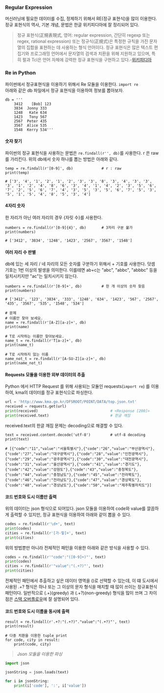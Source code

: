 ### Regular Expression

머신러닝에 필요한 데이터를 수집, 정제하기 위해서 RE(정규 표현식)을 많이 이용한다. 정규 표현식의 역사, 기본 개념, 문법은 한글 위키피디아에 잘 정리되어 있다.
>정규 표현식(正規表現式, 영어: regular expression, 간단히 regexp 또는 regex, rational expression) 또는 정규식(正規式)은 특정한 규칙을 가진 문자열의 집합을 표현하는 데 사용하는 형식 언어이다. 정규 표현식은 많은 텍스트 편집기와 프로그래밍 언어에서 문자열의 검색과 치환을 위해 지원하고 있으며, 특히 펄과 Tcl은 언어 자체에 강력한 정규 표현식을 구현하고 있다.-[위키피디아](https://ko.wikipedia.org/wiki/%EC%A0%95%EA%B7%9C_%ED%91%9C%ED%98%84%EC%8B%9D)

### Re in Python
파이썬에서 정규표현식을 이용하기 위해서 Re 모듈을 이용한다. `import re`  
아래와 같은 db 파일에서 정규 표현식을 이용하여 정보를 뽑아보자.
```
db = '''
    3412    [Bob] 123
    3834  Jonny 333
    1248   Kate 634
    1423   Tony 567
    2567  Peter 435
    3567  Alice 535
    1548  Kerry 534'''
```

#### 숫자 찾기  
파이썬의 정규 표현식을 사용하는 문법은 `re.findall(r'', db)`를 사용한다. r 은 raw를 가리킨다.
위의 db에서 숫자 하나를 뽑는 방법은 아래와 같다. 
```
temp = re.findall(r'[0-9]', db)             # r : raw
print(temp)

# ['3', '4', '1', '2', '1', '2', '3', '3', '8', '3', '4', '3', '3', '3', '1', '2', '4', '8', '6', '3', '4', '1', '4', '2', '3', '5', '6', '7', '2', '5', '6', '7', '4', '3', '5', '3', '5', '6', '7', '5', '3', '5', '1', '5', '4', '8', '5', '3', '4']
```

#### 4자리 숫자  
한 자리가 아닌 여러 자리의 경우 {자릿 수}를 사용한다.
```
numbers = re.findall(r'[0-9]{4}', db)       # 3자리 구분 불가
print(numbers)                              

# ['3412', '3834', '1248', '1423', '2567', '3567', '1548']
```

#### 여러 자리 수 판별
db에 있는 세 자리 / 네 자리의 모든 숫자를 구분하기 위해서 + 기호를 사용한다. 덧셈 기호는 1번 이상의 발생을 의미한다. 이를테면 ab+c는 "abc", "abbc", "abbbc" 등을 일치시키지만 "ac"는 일치시키지 않는다.
```
numbers = re.findall(r'[0-9]+', db)         # 한 개 이상의 숫자 찾음
print(numbers)

# ['3412', '123', '3834', '333', '1248', '634', '1423', '567', '2567', '435', '3567', '535', '1548', '534']
```

```
# 문제
# 이름만 찾아 보세요.
name = re.findall(r'[A-Z][a-z]+', db)
print(name)

# T로 시작하는 이름만 찾아보세요.
name_t = re.findall(r'T[a-z]+', db)
print(name_t)

# T로 시작하지 않는 이름
name_not_t = re.findall(r'[A-SU-Z][a-z]+', db)
print(name_not_t)
```

#### Requests 모듈을 이용한 외부 데이터의 추출
Python 에서 HTTP Request 를 위해 사용되는 모듈인 requests(`import re`) 를 이용하여, kma의 데이터를 정규 표현식으로 파싱한다.
```python
url = 'http://www.kma.go.kr/DFSROOT/POINT/DATA/top.json.txt'
received = requests.get(url)
print(received)                                 # <Response [200]>
print(received.text)                            # 한글 꺠짐
```
received.text의 한글 깨짐 문제는 decoding으로 해결할 수 있다.
```
text = received.content.decode('utf-8')         # utf-8 decoding
print(text)

# [{"code":"11","value":"서울특별시"},{"code":"26","value":"부산광역시"},{"code":"27","value":"대구광역시"},{"code":"28","value":"인천광역시"},{"code":"29","value":"광주광역시"},{"code":"30","value":"대전광역시"},{"code":"31","value":"울산광역시"},{"code":"41","value":"경기도"},{"code":"42","value":"강원도"},{"code":"43","value":"충청북도"},{"code":"44","value":"충청남도"},{"code":"45","value":"전라북도"},{"code":"46","value":"전라남도"},{"code":"47","value":"경상북도"},{"code":"48","value":"경상남도"},{"code":"50","value":"제주특별자치도"}]
```
#### 코드 번호와 도시 이름만 출력
위의 데이터는 json 형식으로 되어있다. json 모듈을 이용하여 code와 value를 깔끔하게 출력할 수 있지만, 정규 표현식을 이용하여 아래와 같이 뽑을 수 있다.
```python 
codes = re.findall(r'\d+', text)
print(codes)
cities = re.findall(r'[가-힣]+', text)
print(cities)
```
위의 방법뿐만 아니라 전체적인 패턴을 이용한 아래와 같은 방식을 사용할 수 있다.
```python
codes = re.findall(r'"code":"([0-9]+)"', text)
print(codes)
cities = re.findall(r'"value":"(.+?)"', text)
print(cities)
```
전체적인 패턴에서 추출하고 싶은 데이터 영역을 ()로 선택할 수 있는데, 이 떄 도시에서 사용된 .+? 형식은 하나 또는 그 이상의 문자 형식을 매치할 때 많이 쓰이는 정규표현식 패턴이다. 
일반적으로 (.+)(greedy) 과 (.+?)(non-greedy) 형식을 많이 쓰며 그 차이점은 [스택 오버플로우](https://stackoverflow.com/questions/14213848/difference-between-and)에 잘 설명되어 있다.
#### 코드 번호와 도시 이름을 동시에 출력
```
result = re.findall(r'.+?:"(.+?)"."value":"(.+?)"', text)
print(result)

# 다중 치환을 이용한 tuple print
for code, city in result:
    print(code, city)
```
> *Json 모듈을 이용한 파싱*
```python
import json

jsonString = json.loads(text)

for i in jsonString:
    print(i['code'], ':', i['value'])
```
